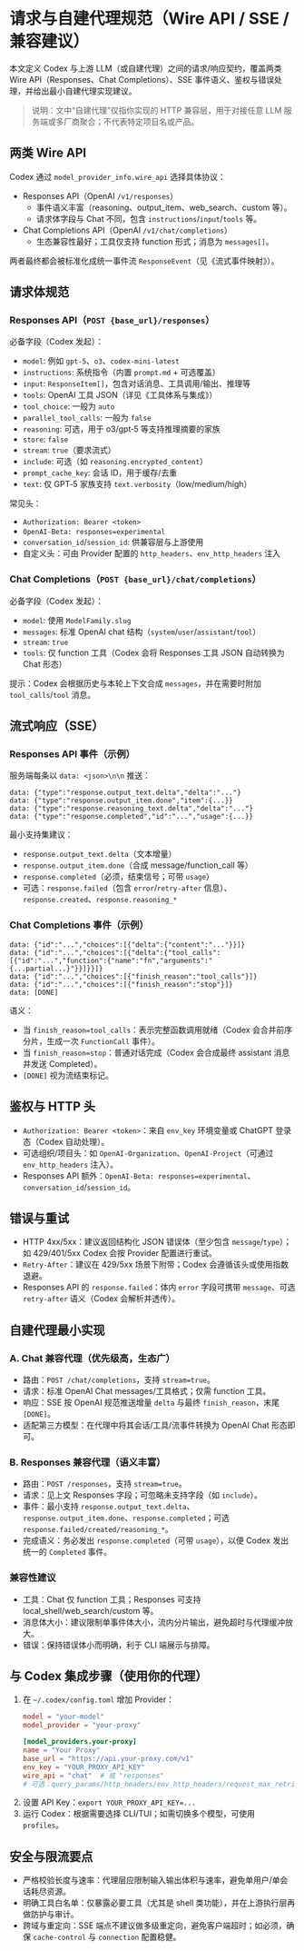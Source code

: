 # 请求与自建代理规范（Wire API / SSE / 兼容建议）

本文定义 Codex 与上游 LLM（或自建代理）之间的请求/响应契约，覆盖两类 Wire API（Responses、Chat Completions）、SSE 事件语义、鉴权与错误处理，并给出最小自建代理实现建议。

> 说明：文中“自建代理”仅指你实现的 HTTP 兼容层，用于对接任意 LLM 服务端或多厂商聚合；不代表特定项目名或产品。

## 两类 Wire API

Codex 通过 `model_provider_info.wire_api` 选择具体协议：

- Responses API（OpenAI `/v1/responses`）
  - 事件语义丰富（reasoning、output_item、web_search、custom 等）。
  - 请求体字段与 Chat 不同，包含 `instructions`/`input`/`tools` 等。
- Chat Completions API（OpenAI `/v1/chat/completions`）
  - 生态兼容性最好；工具仅支持 function 形式；消息为 `messages[]`。

两者最终都会被标准化成统一事件流 `ResponseEvent`（见《流式事件映射》）。

## 请求体规范

### Responses API（`POST {base_url}/responses`）

必备字段（Codex 发起）：

- `model`: 例如 `gpt-5`、`o3`、`codex-mini-latest`
- `instructions`: 系统指令（内置 `prompt.md` + 可选覆盖）
- `input`: `ResponseItem[]`，包含对话消息、工具调用/输出、推理等
- `tools`: OpenAI 工具 JSON（详见《工具体系与集成》）
- `tool_choice`: 一般为 `auto`
- `parallel_tool_calls`: 一般为 `false`
- `reasoning`: 可选，用于 o3/gpt‑5 等支持推理摘要的家族
- `store`: `false`
- `stream`: `true`（要求流式）
- `include`: 可选（如 `reasoning.encrypted_content`）
- `prompt_cache_key`: 会话 ID，用于缓存/去重
- `text`: 仅 GPT‑5 家族支持 `text.verbosity`（low/medium/high）

常见头：

- `Authorization: Bearer <token>`
- `OpenAI-Beta: responses=experimental`
- `conversation_id`/`session_id`: 供兼容层与上游使用
- 自定义头：可由 Provider 配置的 `http_headers`、`env_http_headers` 注入

### Chat Completions（`POST {base_url}/chat/completions`）

必备字段（Codex 发起）：

- `model`: 使用 `ModelFamily.slug`
- `messages`: 标准 OpenAI chat 结构（`system`/`user`/`assistant`/`tool`）
- `stream`: `true`
- `tools`: 仅 function 工具（Codex 会将 Responses 工具 JSON 自动转换为 Chat 形态）

提示：Codex 会根据历史与本轮上下文合成 `messages`，并在需要时附加 `tool_calls`/`tool` 消息。

## 流式响应（SSE）

### Responses API 事件（示例）

服务端每条以 `data: <json>\n\n` 推送：

```text
data: {"type":"response.output_text.delta","delta":"..."}
data: {"type":"response.output_item.done","item":{...}}
data: {"type":"response.reasoning_text.delta","delta":"..."}
data: {"type":"response.completed","id":"...","usage":{...}}
```

最小支持集建议：

- `response.output_text.delta`（文本增量）
- `response.output_item.done`（合成 message/function_call 等）
- `response.completed`（必须，结束信号；可带 `usage`）
- 可选：`response.failed`（包含 `error`/`retry-after` 信息）、`response.created`、`response.reasoning_*`

### Chat Completions 事件（示例）

```text
data: {"id":"...","choices":[{"delta":{"content":"..."}}]}
data: {"id":"...","choices":[{"delta":{"tool_calls":[{"id":"...","function":{"name":"fn","arguments":"{...partial...}"}}]}}]}
data: {"id":"...","choices":[{"finish_reason":"tool_calls"}]}
data: {"id":"...","choices":[{"finish_reason":"stop"}]}
data: [DONE]
```

语义：

- 当 `finish_reason=tool_calls`：表示完整函数调用就绪（Codex 会合并前序分片，生成一次 `FunctionCall` 事件）。
- 当 `finish_reason=stop`：普通对话完成（Codex 会合成最终 assistant 消息并发送 Completed）。
- `[DONE]` 视为流结束标记。

## 鉴权与 HTTP 头

- `Authorization: Bearer <token>`：来自 `env_key` 环境变量或 ChatGPT 登录态（Codex 自动处理）。
- 可选组织/项目头：如 `OpenAI-Organization`、`OpenAI-Project`（可通过 `env_http_headers` 注入）。
- Responses API 额外：`OpenAI-Beta: responses=experimental`、`conversation_id`/`session_id`。

## 错误与重试

- HTTP 4xx/5xx：建议返回结构化 JSON 错误体（至少包含 `message`/`type`）；如 429/401/5xx Codex 会按 Provider 配置进行重试。
- `Retry-After`：建议在 429/5xx 场景下附带；Codex 会遵循该头或使用指数退避。
- Responses API 的 `response.failed`：体内 `error` 字段可携带 `message`、可选 `retry-after` 语义（Codex 会解析并透传）。

## 自建代理最小实现

### A. Chat 兼容代理（优先级高，生态广）

- 路由：`POST /chat/completions`，支持 `stream=true`。
- 请求：标准 OpenAI Chat messages/工具格式；仅需 function 工具。
- 响应：SSE 按 OpenAI 规范推送增量 `delta` 与最终 `finish_reason`，末尾 `[DONE]`。
- 适配第三方模型：在代理中将其会话/工具/流事件转换为 OpenAI Chat 形态即可。

### B. Responses 兼容代理（语义丰富）

- 路由：`POST /responses`，支持 `stream=true`。
- 请求：见上文 Responses 字段；可忽略未支持字段（如 `include`）。
- 事件：最小支持 `response.output_text.delta`、`response.output_item.done`、`response.completed`；可选 `response.failed/created/reasoning_*`。
- 完成语义：务必发出 `response.completed`（可带 `usage`），以便 Codex 发出统一的 `Completed` 事件。

### 兼容性建议

- 工具：Chat 仅 function 工具；Responses 可支持 local_shell/web_search/custom 等。
- 消息体大小：建议限制单事件体大小，流内分片输出，避免超时与代理缓冲放大。
- 错误：保持错误体小而明确，利于 CLI 端展示与排障。

## 与 Codex 集成步骤（使用你的代理）

1. 在 `~/.codex/config.toml` 增加 Provider：
   ```toml
   model = "your-model"
   model_provider = "your-proxy"

   [model_providers.your-proxy]
   name = "Your Proxy"
   base_url = "https://api.your-proxy.com/v1"
   env_key = "YOUR_PROXY_API_KEY"
   wire_api = "chat"  # 或 "responses"
   # 可选：query_params/http_headers/env_http_headers/request_max_retries/stream_* 等
   ```
2. 设置 API Key：`export YOUR_PROXY_API_KEY=...`
3. 运行 Codex：根据需要选择 CLI/TUI；如需切换多个模型，可使用 `profiles`。

## 安全与限流要点

- 严格校验长度与速率：代理层应限制输入输出体积与速率，避免单用户/单会话耗尽资源。
- 明确工具白名单：仅暴露必要工具（尤其是 shell 类功能），并在上游执行层再做防护与审计。
- 跨域与重定向：SSE 端点不建议做多级重定向，避免客户端超时；如必须，确保 `cache-control` 与 `connection` 配置稳健。

